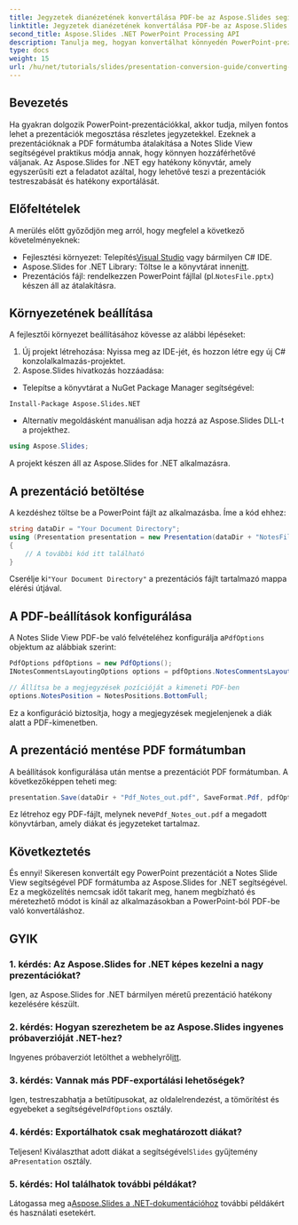 ```yaml
---
title: Jegyzetek dianézetének konvertálása PDF-be az Aspose.Slides segítségével .NET-hez
linktitle: Jegyzetek dianézetének konvertálása PDF-be az Aspose.Slides segítségével .NET-hez
second_title: Aspose.Slides .NET PowerPoint Processing API
description: Tanulja meg, hogyan konvertálhat könnyedén PowerPoint-prezentációkat a Notes Slide View segítségével PDF formátumba az Aspose.Slides for .NET segítségével. Ez az útmutató részletes utasításokat tartalmaz.
type: docs
weight: 15
url: /hu/net/tutorials/slides/presentation-conversion-guide/converting-notes-slide-view-to-pdf/
---
```

## Bevezetés

Ha gyakran dolgozik PowerPoint-prezentációkkal, akkor tudja, milyen fontos lehet a prezentációk megosztása részletes jegyzetekkel. Ezeknek a prezentációknak a PDF formátumba átalakítása a Notes Slide View segítségével praktikus módja annak, hogy könnyen hozzáférhetővé váljanak. Az Aspose.Slides for .NET egy hatékony könyvtár, amely egyszerűsíti ezt a feladatot azáltal, hogy lehetővé teszi a prezentációk testreszabását és hatékony exportálását.

## Előfeltételek

A merülés előtt győződjön meg arról, hogy megfelel a következő követelményeknek:

-  Fejlesztési környezet: Telepítés[Visual Studio](https://visualstudio.microsoft.com/) vagy bármilyen C# IDE.
- Aspose.Slides for .NET Library: Töltse le a könyvtárat innen[itt](https://releases.aspose.com/slides/net/).
-  Prezentációs fájl: rendelkezzen PowerPoint fájllal (pl.`NotesFile.pptx`) készen áll az átalakításra.

## Környezetének beállítása

A fejlesztői környezet beállításához kövesse az alábbi lépéseket:

1. Új projekt létrehozása: Nyissa meg az IDE-jét, és hozzon létre egy új C# konzolalkalmazás-projektet.
2. Aspose.Slides hivatkozás hozzáadása: 
- Telepítse a könyvtárat a NuGet Package Manager segítségével:
 ```
 Install-Package Aspose.Slides.NET
 ```
- Alternatív megoldásként manuálisan adja hozzá az Aspose.Slides DLL-t a projekthez.

```csharp
using Aspose.Slides;
```
A projekt készen áll az Aspose.Slides for .NET alkalmazásra.

## A prezentáció betöltése

A kezdéshez töltse be a PowerPoint fájlt az alkalmazásba. Íme a kód ehhez:

```csharp
string dataDir = "Your Document Directory";
using (Presentation presentation = new Presentation(dataDir + "NotesFile.pptx"))
{
	// A további kód itt található
}

```

 Cserélje ki`"Your Document Directory"` a prezentációs fájlt tartalmazó mappa elérési útjával.

## A PDF-beállítások konfigurálása

 A Notes Slide View PDF-be való felvételéhez konfigurálja a`PdfOptions` objektum az alábbiak szerint:

```csharp
PdfOptions pdfOptions = new PdfOptions();
INotesCommentsLayoutingOptions options = pdfOptions.NotesCommentsLayouting;

// Állítsa be a megjegyzések pozícióját a kimeneti PDF-ben
options.NotesPosition = NotesPositions.BottomFull;
```

Ez a konfiguráció biztosítja, hogy a megjegyzések megjelenjenek a diák alatt a PDF-kimenetben.

## A prezentáció mentése PDF formátumban

A beállítások konfigurálása után mentse a prezentációt PDF formátumban. A következőképpen teheti meg:

```csharp
presentation.Save(dataDir + "Pdf_Notes_out.pdf", SaveFormat.Pdf, pdfOptions);
```

 Ez létrehoz egy PDF-fájlt, melynek neve`Pdf_Notes_out.pdf` a megadott könyvtárban, amely diákat és jegyzeteket tartalmaz.

## Következtetés

És ennyi! Sikeresen konvertált egy PowerPoint prezentációt a Notes Slide View segítségével PDF formátumba az Aspose.Slides for .NET segítségével. Ez a megközelítés nemcsak időt takarít meg, hanem megbízható és méretezhető módot is kínál az alkalmazásokban a PowerPoint-ból PDF-be való konvertáláshoz.

## GYIK

### 1. kérdés: Az Aspose.Slides for .NET képes kezelni a nagy prezentációkat?
Igen, az Aspose.Slides for .NET bármilyen méretű prezentáció hatékony kezelésére készült.

### 2. kérdés: Hogyan szerezhetem be az Aspose.Slides ingyenes próbaverzióját .NET-hez?
 Ingyenes próbaverziót letölthet a webhelyről[itt](https://releases.aspose.com/).

### 3. kérdés: Vannak más PDF-exportálási lehetőségek?
Igen, testreszabhatja a betűtípusokat, az oldalelrendezést, a tömörítést és egyebeket a segítségével`PdfOptions` osztály.

### 4. kérdés: Exportálhatok csak meghatározott diákat?
 Teljesen! Kiválaszthat adott diákat a segítségével`Slides` gyűjtemény a`Presentation` osztály.

### 5. kérdés: Hol találhatok további példákat?
 Látogassa meg a[Aspose.Slides a .NET-dokumentációhoz](https://reference.aspose.com/slides/net/) további példákért és használati esetekért.